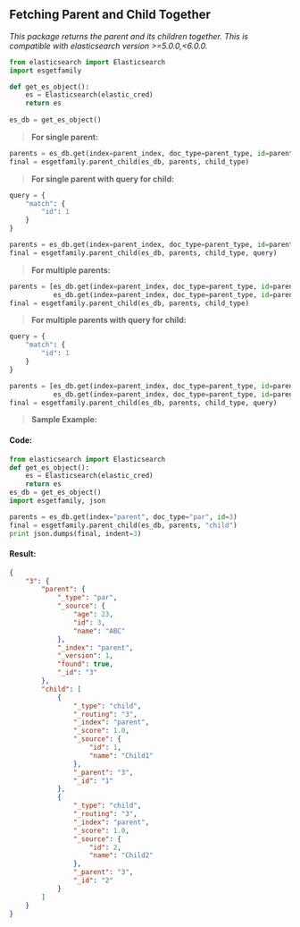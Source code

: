 ## **Fetching Parent and Child Together**

 *This package returns the parent and its children together. This is compatible
  with elasticsearch version >=5.0.0,<6.0.0.*

```python
from elasticsearch import Elasticsearch  
import esgetfamily

def get_es_object():  
    es = Elasticsearch(elastic_cred)  
    return es  
    
es_db = get_es_object()  
```

> **For single parent:**

```python
parents = es_db.get(index=parent_index, doc_type=parent_type, id=parent_id)  
final = esgetfamily.parent_child(es_db, parents, child_type)
```

> **For single parent with query for child:**

```python
query = {  
    "match": {  
        "id": 1  
    }  
}

parents = es_db.get(index=parent_index, doc_type=parent_type, id=parent_id)  
final = esgetfamily.parent_child(es_db, parents, child_type, query)
```

> **For multiple parents:**

```python
parents = [es_db.get(index=parent_index, doc_type=parent_type, id=parent_id),  
           es_db.get(index=parent_index, doc_type=parent_type, id=parent_id)] 
final = esgetfamily.parent_child(es_db, parents, child_type)
```
 
> **For multiple parents with query for child:**

```python
query = {  
    "match": {  
        "id": 1  
    }  
}

parents = [es_db.get(index=parent_index, doc_type=parent_type, id=parent_id),  
           es_db.get(index=parent_index, doc_type=parent_type, id=parent_id)]  
final = esgetfamily.parent_child(es_db, parents, child_type, query)
```

> **Sample Example:**

#### Code:

```python
from elasticsearch import Elasticsearch
def get_es_object():  
    es = Elasticsearch(elastic_cred)  
    return es  
es_db = get_es_object()  
import esgetfamily, json

parents = es_db.get(index="parent", doc_type="par", id=3)
final = esgetfamily.parent_child(es_db, parents, "child")
print json.dumps(final, indent=3)
```
####  Result:
```json    
{  
    "3": {  
        "parent": {  
            "_type": "par",  
            "_source": {  
                "age": 23,  
                "id": 3,  
                "name": "ABC"  
            },  
            "_index": "parent",  
            "_version": 1,  
            "found": true,  
            "_id": "3"  
        },  
        "child": [  
            {  
                "_type": "child",  
                "_routing": "3",  
                "_index": "parent",  
                "_score": 1.0,  
                "_source": {  
                    "id": 1,  
                    "name": "Child1"  
                },  
                "_parent": "3",  
                "_id": "1"  
            },  
            {  
                "_type": "child",  
                "_routing": "3",  
                "_index": "parent",  
                "_score": 1.0,  
                "_source": {  
                    "id": 2,  
                    "name": "Child2"  
                },  
                "_parent": "3",  
                "_id": "2"  
            }  
        ]  
    }  
}
```
